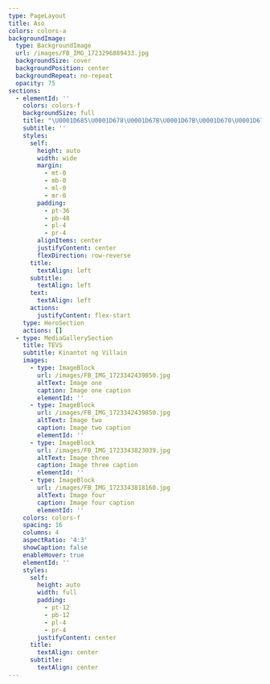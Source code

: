 ```yaml
---
type: PageLayout
title: Aso
colors: colors-a
backgroundImage:
  type: BackgroundImage
  url: /images/FB_IMG_1723296889433.jpg
  backgroundSize: cover
  backgroundPosition: center
  backgroundRepeat: no-repeat
  opacity: 75
sections:
  - elementId: ''
    colors: colors-f
    backgroundSize: full
    title: "\U0001D685\U0001D678\U0001D67B\U0001D67B\U0001D670\U0001D678\U0001D67D \U0001D674\U0001D687\U0001D672\U0001D67B\U0001D684\U0001D682\U0001D678\U0001D685\U0001D674"
    subtitle: ''
    styles:
      self:
        height: auto
        width: wide
        margin:
          - mt-0
          - mb-0
          - ml-0
          - mr-0
        padding:
          - pt-36
          - pb-48
          - pl-4
          - pr-4
        alignItems: center
        justifyContent: center
        flexDirection: row-reverse
      title:
        textAlign: left
      subtitle:
        textAlign: left
      text:
        textAlign: left
      actions:
        justifyContent: flex-start
    type: HeroSection
    actions: []
  - type: MediaGallerySection
    title: TEVS
    subtitle: Kinantot ng Villain
    images:
      - type: ImageBlock
        url: /images/FB_IMG_1723342439850.jpg
        altText: Image one
        caption: Image one caption
        elementId: ''
      - type: ImageBlock
        url: /images/FB_IMG_1723342439850.jpg
        altText: Image two
        caption: Image two caption
        elementId: ''
      - type: ImageBlock
        url: /images/FB_IMG_1723343823039.jpg
        altText: Image three
        caption: Image three caption
        elementId: ''
      - type: ImageBlock
        url: /images/FB_IMG_1723343818160.jpg
        altText: Image four
        caption: Image four caption
        elementId: ''
    colors: colors-f
    spacing: 16
    columns: 4
    aspectRatio: '4:3'
    showCaption: false
    enableHover: true
    elementId: ''
    styles:
      self:
        height: auto
        width: full
        padding:
          - pt-12
          - pb-12
          - pl-4
          - pr-4
        justifyContent: center
      title:
        textAlign: center
      subtitle:
        textAlign: center
---
```

